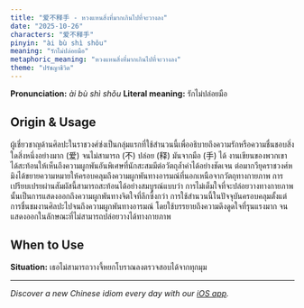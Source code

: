 ```yaml
---
title: "爱不释手 - หวงแหนสิ่งที่มากเกินไปที่จะวางลง"
date: "2025-10-26"
characters: "爱不释手"
pinyin: "ài bù shì shǒu"
meaning: "รักไม่ปล่อยมือ"
metaphoric_meaning: "หวงแหนสิ่งที่มากเกินไปที่จะวางลง"
theme: "ปรัชญาชีวิต"
---
```


**Pronunciation:** *ài bù shì shǒu*
**Literal meaning:** รักไม่ปล่อยมือ

## Origin & Usage

ผู้เชี่ยวชาญด้านศิลปะในราชวงศ์ซ่งเป็นกลุ่มแรกที่ใช้สำนวนนี้เพื่ออธิบายถึงความรักหรือความชื่นชอบสิ่งใดสิ่งหนึ่งอย่างมาก (爱) จนไม่สามารถ (不) ปล่อย (释) มันจากมือ (手) ได้ งานเขียนของพวกเขาได้สะท้อนให้เห็นถึงความผูกพันอันพิเศษที่นักสะสมมีต่อวัตถุล้ำค่าได้อย่างชัดเจน ต่อมากวียุคราชวงศ์หมิงได้ขยายความหมายให้ครอบคลุมถึงความผูกพันทางอารมณ์ที่นอกเหนือจากวัตถุทางกายภาพ การเปรียบเปรยผ่านสัมผัสนี้สามารถสะท้อนได้อย่างสมบูรณ์แบบว่า การไม่เต็มใจที่จะปล่อยวางทางกายภาพนั้นเป็นการแสดงออกถึงความผูกพันทางจิตใจที่ลึกซึ้งกว่า การใช้สำนวนนี้ในปัจจุบันครอบคลุมตั้งแต่การชื่นชมงานศิลปะไปจนถึงความผูกพันทางอารมณ์ โดยใช้บรรยายถึงความดึงดูดใจที่รุนแรงมาก จนแสดงออกในลักษณะที่ไม่สามารถปล่อยวางได้ทางกายภาพ

## When to Use

**Situation:** เธอไม่สามารถวางจี้หยกโบราณลงตรวจสอบได้จากทุกมุม

---

*Discover a new Chinese idiom every day with our [iOS app](https://apps.apple.com/us/app/daily-chinese-idioms/id6740611324).*
